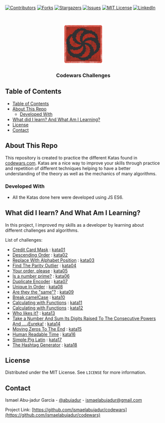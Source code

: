 <!-- PROJECT SHIELDS -->
<!--
*** I'm using markdown "reference style" links for readability.
*** Reference links are enclosed in brackets [ ] instead of parentheses ( ).
*** See the bottom of this document for the declaration of the reference variables
*** for contributors-url, forks-url, etc. This is an optional, concise syntax you may use.
*** https://www.markdownguide.org/basic-syntax/#reference-style-links
-->

[![Contributors][contributors-shield]][contributors-url]
[![Forks][forks-shield]][forks-url]
[![Stargazers][stars-shield]][stars-url]
[![Issues][issues-shield]][issues-url]
[![MIT License][license-shield]][license-url]
[![LinkedIn][linkedin-shield]][linkedin-url]

<!-- PROJECT LOGO -->
<br />
<p align="center">
  <a href="https://github.com/ismaelabujadur/codewars">
    <img src="images/logo.png" alt="Logo" width="128" height="128">
  </a>

  <h3 align="center">Codewars Challenges</h3>
</p>

<!-- TABLE OF CONTENTS -->

## Table of Contents

- [Table of Contents](#table-of-contents)
- [About This Repo](#about-this-repo)
  - [Developed With](#developed-with)
- [What did I learn? And What Am I Learning?](#what-did-i-learn-and-what-am-i-learning)
- [License](#license)
- [Contact](#contact)

<!-- ABOUT THE PROJECT -->

## About This Repo

This repository is created to practice the different Katas found in [codewars.com](https://www.codewars.com/). Katas are a nice way to improve your skills through practice and repetition of different techniques helping to have a better understanding of the theory as well as the mechanics of many algorithms.

### Developed With

- All the Katas done here were developed using JS ES6.

<!-- WHAT DID I LEARN -->
## What did I learn? And What Am I Learning?

In this project, I improved my skills as a developer by learning about different challenges and algorithms.

List of challenges:

- [Credit Card Mask](https://www.codewars.com/kata/5412509bd436bd33920011bc) : [kata01](kata-1.js)
- [Descending Order](https://www.codewars.com/kata/5467e4d82edf8bbf40000155) : [kata02](kata-2.js)
- [Replace With Alphabet Position](https://www.codewars.com/kata/546f922b54af40e1e90001da) : [kata03](kata-3.js)
- [Find The Parity Outlier](https://www.codewars.com/kata/5526fc09a1bbd946250002dc) : [kata04](kata-4.js)
- [Your order, please](https://www.codewars.com/kata/55c45be3b2079eccff00010f) : [kata05](kata-5.js)
- [Is a number prime?](https://www.codewars.com/kata/5262119038c0985a5b00029f) : [kata06](kata-6.js)
- [Duplicate Encoder](https://www.codewars.com/kata/54b42f9314d9229fd6000d9c) : [kata07](kata-7.js)
- [Unique In Order](https://www.codewars.com/kata/54e6533c92449cc251001667) : [kata08](kata-8.js)
- [Are they the "same"?](https://www.codewars.com/kata/550498447451fbbd7600041c) : [kata09](kata-9.js)
- [Break camelCase](https://www.codewars.com/kata/5208f99aee097e6552000148) : [kata10](kata-10.js)
- [Calculating with Functions](https://www.codewars.com/kata/525f3eda17c7cd9f9e000b39) : [kata11](kata-11.js)
- [Calculating with Functions](https://www.codewars.com/kata/526571aae218b8ee490006f4) : [kata12](kata-12.js)
- [Who likes it?](https://www.codewars.com/kata/5266876b8f4bf2da9b000362) : [kata13](kata-13.js)
- [Take a Number And Sum Its Digits Raised To The Consecutive Powers And ....¡Eureka!](https://www.codewars.com/kata/5626b561280a42ecc50000d1) : [kata14](kata-14.js)
- [Moving Zeros To The End](https://www.codewars.com/kata/52597aa56021e91c93000cb0) : [kata15](kata-15.js)
- [Human Readable Time](https://www.codewars.com/kata/52685f7382004e774f0001f7) : [kata16](kata-16.js)
- [Simple Pig Latin](https://www.codewars.com/kata/520b9d2ad5c005041100000f) : [kata17](kata-17.js)
- [The Hashtag Generator](https://www.codewars.com/kata/52449b062fb80683ec000024) : [kata18](kata-18.js)


<!-- LICENSE -->

## License

Distributed under the MIT License. See `LICENSE` for more information.

<!-- CONTACT -->

## Contact

Ismael Abu-jadur Garcia - [@abujadur](https://twitter.com/abujadur) - ismaelabujadur@gmail.com

Project Link: [https://github.com/ismaelabujadur/codewars](https://github.com/ismaelabujadur/codewars)

<!-- MARKDOWN LINKS & IMAGES -->

[contributors-shield]: https://img.shields.io/github/contributors/nowrie141/django_library?style=flat-square
[contributors-url]: https://github.com/ismaelabujadur/codewars/graphs/contributors
[forks-shield]: https://img.shields.io/github/forks/nowrie141/django_library.svg?style=flat-square
[forks-url]: https://github.com/ismaelabujadur/codewars/network/members
[stars-shield]: https://img.shields.io/github/stars/nowrie141/django_library.svg?style=flat-square
[stars-url]: https://github.com/ismaelabujadur/codewars/stargazers
[issues-shield]: https://img.shields.io/github/issues/nowrie141/django_library.svg?style=flat-square
[issues-url]: https://github.com/ismaelabujadur/codewars/issues
[license-shield]: https://img.shields.io/github/license/nowrie141/django_library.svg?style=flat-square
[license-url]: https://github.com/ismaelabujadur/codewars/blob/master/LICENSE.txt
[linkedin-shield]: https://img.shields.io/badge/-LinkedIn-black.svg?style=flat-square&logo=linkedin&colorB=555
[linkedin-url]: https://linkedin.com/in/ismael-abu-jadur-garcía-809154a6
